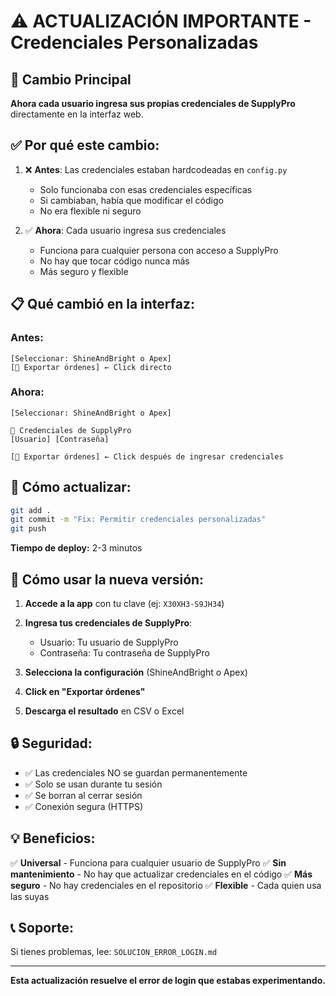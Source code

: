 # ⚠️ ACTUALIZACIÓN IMPORTANTE - Credenciales Personalizadas

## 🎯 Cambio Principal

**Ahora cada usuario ingresa sus propias credenciales de SupplyPro** directamente en la interfaz web.

## ✅ Por qué este cambio:

1. ❌ **Antes**: Las credenciales estaban hardcodeadas en `config.py`
   - Solo funcionaba con esas credenciales específicas
   - Si cambiaban, había que modificar el código
   - No era flexible ni seguro

2. ✅ **Ahora**: Cada usuario ingresa sus credenciales
   - Funciona para cualquier persona con acceso a SupplyPro
   - No hay que tocar código nunca más
   - Más seguro y flexible

## 📋 Qué cambió en la interfaz:

### Antes:
```
[Seleccionar: ShineAndBright o Apex]
[🚀 Exportar órdenes] ← Click directo
```

### Ahora:
```
[Seleccionar: ShineAndBright o Apex]

🔑 Credenciales de SupplyPro
[Usuario] [Contraseña]

[🚀 Exportar órdenes] ← Click después de ingresar credenciales
```

## 🚀 Cómo actualizar:

```bash
git add .
git commit -m "Fix: Permitir credenciales personalizadas"
git push
```

**Tiempo de deploy:** 2-3 minutos

## 📖 Cómo usar la nueva versión:

1. **Accede a la app** con tu clave (ej: `X30XH3-S9JH34`)

2. **Ingresa tus credenciales de SupplyPro**:
   - Usuario: Tu usuario de SupplyPro
   - Contraseña: Tu contraseña de SupplyPro

3. **Selecciona la configuración** (ShineAndBright o Apex)

4. **Click en "Exportar órdenes"**

5. **Descarga el resultado** en CSV o Excel

## 🔒 Seguridad:

- ✅ Las credenciales NO se guardan permanentemente
- ✅ Solo se usan durante tu sesión
- ✅ Se borran al cerrar sesión
- ✅ Conexión segura (HTTPS)

## 💡 Beneficios:

✅ **Universal** - Funciona para cualquier usuario de SupplyPro
✅ **Sin mantenimiento** - No hay que actualizar credenciales en el código
✅ **Más seguro** - No hay credenciales en el repositorio
✅ **Flexible** - Cada quien usa las suyas

## 📞 Soporte:

Si tienes problemas, lee: `SOLUCION_ERROR_LOGIN.md`

---

**Esta actualización resuelve el error de login que estabas experimentando.**
